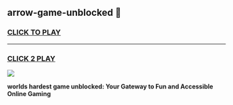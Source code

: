 
## arrow-game-unblocked 👋
<h3>
<a href="https://premium.freeplayer.one?title=arrow-game-unblocked&ref=14F">CLICK TO PLAY</a></h3>
<hr>

<h3>
<a href="https://premium.freeplayer.one?title=arrow-game-unblocked&ref=14F">CLICK 2 PLAY</a>
  
</h3>

<a href="https://premium.freeplayer.one?title=arrow-game-unblocked&ref=12F/"><img src="https://clearcache.store/games.png"></a>


**worlds hardest game unblocked: Your Gateway to Fun and Accessible Online Gaming**
